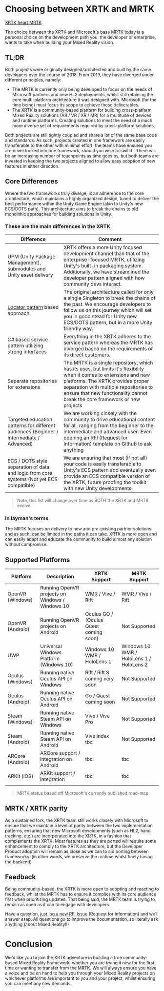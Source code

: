 # Choosing between XRTK and MRTK

[XRTK heart MRTK]()

The choice between the XRTK and Microsoft's base MRTK today is a personal choice on the development path you, the developer or enterprise, wants to take when building your Mixed Reality vision.

## TL;DR

Both projects were originally designed/architected and built by the same developers over the course of 2018. From 2019, they have diverged under different principles, namely:

* The MRTK is currently only being developed to focus on the needs of Microsoft partners and new HL2 deployments, whilst still retaining the core multi-platform architecture it was designed with.  Microsoft (for the time being) must focus its scope to achieve those deliverables.
* The XRTK is a community-based platform for building cross-platform Mixed Reality solutions (AR / VR / XR / MR) for a multitude of devices and runtime platforms.  Creating solutions to meet the need of a much more diverse set of requirements required by cross-platform solutions.

Both projects are still tightly coupled and share a lot of the same base code and standards. As such, projects created in one framework are easily transferable to the other with minimal effort, the teams have ensured you are never locked into one framework, should you wish to switch.
There will be an increasing number of touchpoints as time goes by, but both teams are invested in keeping the two projects aligned to allow easy adoption of new features in either direction.

## Core Differences

Where the two frameworks truly diverge, is an adherence to the core architecture, which maintains a highly organized design, tuned to deliver the best performance within the Unity Game Engine (akin to Unity's new ECS/DOTS path). This architecture aims to break the chains to old monolithic approaches for building solutions in Unity.

### These are the main differences in the XRTK

| Difference | Comment |
|---|---|
| UPM (Unity Package Management), submodules and Unity asset delivery | XRTK offers a more Unity focused development channel than that of the enterprise-focused MRTK, utilizing Unity's built-in packaging system.  Additionally, we have streamlined the developer pattern aligned with how community devs interact.
| [Locator pattern]() based approach | The original architecture called for only a single Singleton to break the chains of the past.  We encourage developers to follow us on this journey which will set you in good stead for Unity new ECS/DOTS pattern, but in a more Unity friendly way. |
| C# based service pattern utilizing strong interfaces | Everything in the XRTK adheres to the service pattern whereas the MRTK has diverged based on the requirements of its direct customers. |
| Separate repositories for extensions | The MRTK is a single repository, which has its uses, but limits it's flexibility when it comes to extensions and new platforms. The XRTK provides proper separation with multiple repositories to ensure that new functionality cannot break the core framework or new projects|
| Targeted education patterns for different audiences (Beginner / Intermediate / Advanced) | We are working closely with the community to drive educational content for all, ranging from the beginner to the intermediate and advanced user.  Even opening an RFI (Request for Information) template on Github to ask anything |
| ECS / DOTS style separation of data and logic from core systems (Not yet ECS compatible) | We are ensuring that most (if not all) your code is easily transferable to Unity's ECS pattern and eventually even provide an ECS compatible version of the XRTK, future proofing the toolkit with new Unity developments. |

> Note, this list will change over time as BOTH the XRTK and MRTK evolve.

### In layman's terms

The MRTK focuses on delivery to new and pre-existing partner solutions and as such, can be limited in the paths it can take.  XRTK is more open and can easily adapt and educate the community to build almost any solution without compromise.

## Supported Platforms

Platform | Description | XRTK Support | MRTK Support
---|---|---|---|
OpenVR (Windows) | Running OpenVR projects on Windows / Windows 10 | WMR / Vive / Rift | WMR / Vive / Rift
OpenVR (Android) | Running OpenVR projects on Android | Oculus GO / (Oculus Quest coming soon) | Not Supported
UWP | Universal Windows Platform (Windows 10) | Windows 10 WMR / HoloLens 1 | Windows 10 WMR / HoloLens 1 / HoloLens 2
Oculus (Windows) | Running native Oculus API on Windows | Rift / Rift S coming very soon | Not Supported
Oculus (Android) | Running native Oculus API on Android | Go / Quest coming soon | Not Supported
Steam (Windows) | Running native Steam API on Windows | Vive / Vive Pro | Not Supported
Steam (Android) | Running native Steam API on Android | Vive index tbc | Not Supported
ARCore (Android) | ARCore support / integration on Android | tbc | tbc
ARKit (iOS) | ARKit support / integration | tbc | tbc
|||||

> MRTK status based off Microsoft's currently published road-map

## MRTK / XRTK parity

As a sustained fork, the XRTK team still works closely with Microsoft to ensure that we maintain a level of parity between the two implementation patterns, ensuring that new Microsoft developments (such as HL2, hand tracking, etc.) are incorporated into the XRTK, in a fashion that complements the XRTK. Most features as they are ported will require some enhancement to comply to the XRTK architecture, but the Developer Product adoption will remain as close as we can to aid porting between frameworks. (in other words, we preserve the runtime whilst finely tuning the backend)

## Feedback

Being community-based, the XRTK is more open to adopting and reacting to feedback, whilst the MRTK has to ensure it complies with its core audience first when prioritizing updates.  That being said, the MRTK team is trying to remain as open as it can to engage with developers.

Have a question, [just log a new RFI Issue](https://github.com/XRTK/XRTK-Core/issues/new?assignees=&labels=question&template=request_for_information.md&title=ask%20us%20anything) (Request for Information) and we'll answer asap.  All questions go to improve the documentation, so literally ask anything (about Mixed Reality!!)

# Conclusion

We'd like you to join the XRTK adventure in building a true community-based Mixed Reality Framework, whether you are trying it new for the first time or wanting to transfer from the MRTK.  We will always ensure you have a voice and be on hand to help you through your Mixed Reality projects on whichever platforms are important to you and your project, whilst ensuring you can meet any new demands.
